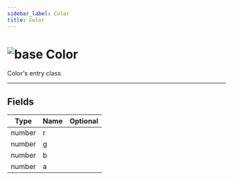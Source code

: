 ```yaml
---
sidebar_label: Color
title: Color
---
```


# <img src='/img/wiki/base.png' alt='base' classname='env-tag' /> Color
Color's entry class<br/>

-----------------
## Fields

| Type   | Name | Optional |
| ------ | ---- | -------: |
| number | r |   |
| number | g |   |
| number | b |   |
| number | a |   |

